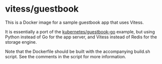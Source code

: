 # vitess/guestbook

This is a Docker image for a sample guestbook app that uses Vitess.

It is essentially a port of the
[kubernetes/guestbook-go](https://github.com/GoogleCloudPlatform/kubernetes/tree/master/examples/guestbook-go)
example, but using Python instead of Go for the app server,
and Vitess instead of Redis for the storage engine.

Note that the Dockerfile should be built with the accompanying build.sh script.
See the comments in the script for more information.
